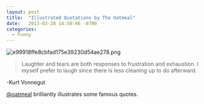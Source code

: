 ```yaml
---
layout: post
title:  "Illustrated Quotations by The Oatmeal"
date:   2013-03-28 14:50:46 -0700
categories:
  - Funny
---
```


   

 ![e99918ffe8cbfad175e39230d54ae278.png](/attachments/e99918ffe8cbfad175e39230d54ae278/image.png) 

 > Laughter and tears are both responses to frustration and exhaustion. I myself prefer to laugh since there is less cleaning up to do afterward.

 -Kurt Vonnegut 

  [@oatmeal](https://twitter.com/oatmeal)  brilliantly illustrates some famous quotes.

 
